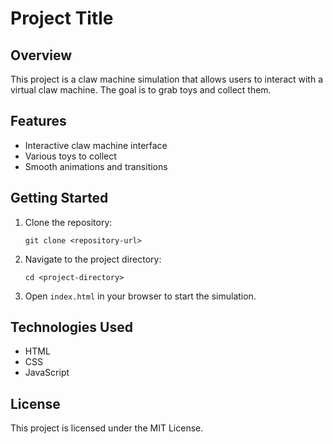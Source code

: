 # Project Title

## Overview
This project is a claw machine simulation that allows users to interact with a virtual claw machine. The goal is to grab toys and collect them.

## Features
- Interactive claw machine interface
- Various toys to collect
- Smooth animations and transitions

## Getting Started
1. Clone the repository:
   ```
   git clone <repository-url>
   ```
2. Navigate to the project directory:
   ```
   cd <project-directory>
   ```
3. Open `index.html` in your browser to start the simulation.

## Technologies Used
- HTML
- CSS
- JavaScript

## License
This project is licensed under the MIT License.
